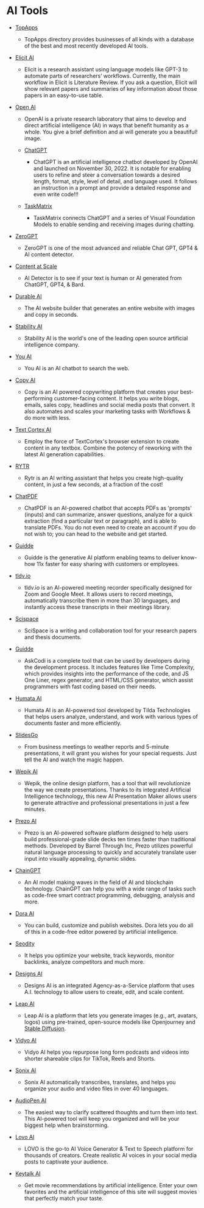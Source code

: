# AI Tools

- [TopApps](https://topapps.ai/)

  - TopApps directory provides businesses of all kinds with a database of the best and most recently developed AI tools.

- [Elicit AI](https://elicit.org/)

  - Elicit is a research assistant using language models like GPT-3 to automate parts of researchers’ workflows. Currently, the main workflow in Elicit is Literature Review. If you ask a question, Elicit will show relevant papers and summaries of key information about those papers in an easy-to-use table.

- [Open AI](https://open.ai/)

  - OpenAI is a private research laboratory that aims to develop and direct artificial intelligence (AI) in ways that benefit humanity as a whole. You give a brief definition and ai will generate you a beautiful! image.

  - [ChatGPT](https://chat.openai.com/)

    - ChatGPT is an artificial intelligence chatbot developed by OpenAI and launched on November 30, 2022. It is notable for enabling users to refine and steer a conversation towards a desired length, format, style, level of detail, and language used. It follows an instruction in a prompt and provide a detailed response and even write code!!!

  - [TaskMatrix](https://github.com/microsoft/TaskMatrix)

    - TaskMatrix connects ChatGPT and a series of Visual Foundation Models to enable sending and receiving images during chatting.

- [ZeroGPT](https://www.zerogpt.com/)

  - ZeroGPT is one of the most advanced and reliable Chat GPT, GPT4 & AI content detector.

- [Content at Scale](https://contentatscale.ai/ai-content-detector/)

  - AI Detector is to see if your text is human or AI generated from ChatGPT, GPT4, & Bard.

- [Durable AI](https://durable.co/)

  - The AI website builder that generates an entire website with images and copy in seconds.

- [Stability AI](https://stability.ai/)

  - Stability AI is the world's one of the leading open source artificial intelligence company.

- [You AI](https://you.com/)

  - You AI is an AI chatbot to search the web.

- [Copy AI](https://app.copy.ai/)

  - Copy is an AI powered copywriting platform that creates your best-performing customer-facing content. It helps you write blogs, emails, sales copy, headlines and social media posts that convert. It also automates and scales your marketing tasks with Workflows & do more with less.

- [Text Cortex AI](https://app.textcortex.com/user/dashboard)

  - Employ the force of TextCortex's browser extension to create content in any textbox. Combine the potency of reworking with the latest AI generation capabilities.

- [RYTR](https://rytr.me/)

  - Rytr is an AI writing assistant that helps you create high-quality content, in just a few seconds, at a fraction of the cost!

- [ChatPDF](https://www.chatpdf.com/)

  - ChatPDF is an AI-powered chatbot that accepts PDFs as 'prompts' (inputs) and can summarize, answer questions, analyze for a quick extraction (find a particular text or paragraph), and is able to translate PDFs. You do not even need to create an account if you do not wish to; you can head to the website and get started.

- [Guidde](https://app.guidde.com/home)

  - Guidde is the generative AI platform enabling teams to deliver know-how 11x faster for easy sharing with customers or employees.

- [tldv.io](https://tldv.io/app/library/meetings)

  - tldv.io is an AI-powered meeting recorder specifically designed for Zoom and Google Meet. It allows users to record meetings, automatically transcribe them in more than 30 languages, and instantly access these transcripts in their meetings library.

- [Scispace](https://typeset.io/)

  - SciSpace is a writing and collaboration tool for your research papers and thesis documents.

- [Guidde](https://app.askcodi.com/home/)

  - AskCodi is a complete tool that can be used by developers during the development process. It includes features like Time Complexity, which provides insights into the performance of the code, and JS One Liner, regex generator, and HTML/CSS generator, which assist programmers with fast coding based on their needs.

- [Humata AI](https://app.humata.ai/)

  - Humata AI is an AI-powered tool developed by Tilda Technologies that helps users analyze, understand, and work with various types of documents faster and more efficiently.

- [SlidesGo](https://app.prezo.ai/home/decks)

  - From business meetings to weather reports and 5-minute presentations, it will grant you wishes for your special requests. Just tell the AI and watch the magic happen.

- [Wepik AI](https://wepik.com/)

  - Wepik, the online design platform, has a tool that will revolutionize the way we create presentations. Thanks to its integrated Artificial Intelligence technology, this new AI Presentation Maker allows users to generate attractive and professional presentations in just a few minutes.

- [Prezo AI](https://app.prezo.ai/home/decks)

  - Prezo is an AI-powered software platform designed to help users build professional-grade slide decks ten times faster than traditional methods. Developed by Barrel Through Inc, Prezo utilizes powerful natural language processing to quickly and accurately translate user input into visually appealing, dynamic slides.

- [ChainGPT](https://www.chaingpt.org/)

  - An AI model making waves in the field of AI and blockchain technology. ChainGPT can help you with a wide range of tasks such as code-free smart contract programming, debugging, analysis and more.

- [Dora AI](https://www.dora.run/ai)

  - You can build, customize and publish websites. Dora lets you do all of this in a code-free editor powered by artificial intelligence.

- [Seodity](https://seodity.com/)

  - It helps you optimize your website, track keywords, monitor backlinks, analyze competitors and much more.

- [Designs AI](https://designs.ai/)

  - Designs AI is an integrated Agency-as-a-Service platform that uses A.I. technology to allow users to create, edit, and scale content.

- [Leap AI](https://www.tryleap.ai)

  - Leap AI is a platform that lets you generate images (e.g., art, avatars, logos) using pre-trained, open-source models like Openjourney and [Stable Diffusion](https://zapier.com/blog/how-to-use-stable-diffusion).

- [Vidyo AI](https://vidyo.ai/)

  - Vidyo AI helps you repurpose long form podcasts and videos into shorter shareable clips for TikTok, Reels and Shorts.

- [Sonix AI](https://sonix.ai/)

  - Sonix AI automatically transcribes, translates, and helps you organize your audio and video files in over 40 languages.

- [AudioPen AI](https://audiopen.ai/)

  - The easiest way to clarify scattered thoughts and turn them into text. This AI-powered tool will keep you organized and will be your biggest help when brainstorming.

- [Lovo AI](https://lovo.ai/)

  - LOVO is the go-to AI Voice Generator & Text to Speech platform for thousands of creators. Create realistic AI voices in your social media posts to captivate your audience.

- [Keytalk AI](https://www.mycelebs.com/)

  - Get movie recommendations by artificial intelligence. Enter your own favorites and the artificial intelligence of this site will suggest movies that perfectly match your taste.
